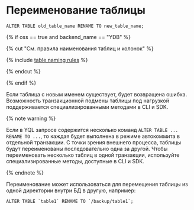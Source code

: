 # Переименование таблицы

```yql
ALTER TABLE old_table_name RENAME TO new_table_name;
```

{% if oss == true and backend_name == "YDB" %}

{% cut "См. правила наименования таблиц и колонок" %}

{% include [table naming rules](../../../../concepts/datamodel/object-naming-rules.md) %}

{% endcut %}

{% endif %}

Если таблица с новым именем существует, будет возвращена ошибка. Возможность транзакционной подмены таблицы под нагрузкой поддерживается специализированными методами в CLI и SDK.

{% note warning %}

Если в YQL запросе содержится несколько команд `ALTER TABLE ... RENAME TO ...`, то каждая будет выполнена в режиме автокоммита в отдельной транзакции. С точки зрения внешнего процесса, таблицы будут переименованы последовательно одна за другой. Чтобы переименовать несколько таблиц в одной транзакции, используйте специализированные методы, доступные в CLI и SDK.

{% endnote %}

Переименование может использоваться для перемещения таблицы из одной директории внутри БД в другую, например:

```yql
ALTER TABLE `table1` RENAME TO `/backup/table1`;
```
